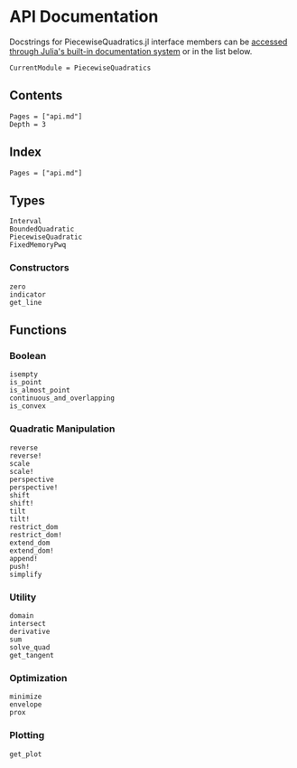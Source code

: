 # API Documentation

Docstrings for PiecewiseQuadratics.jl interface members can be [accessed through Julia's built-in documentation system](https://docs.julialang.org/en/v1/manual/documentation/#Accessing-Documentation) or in the list below.

```@meta
CurrentModule = PiecewiseQuadratics
```

## Contents

```@contents
Pages = ["api.md"]
Depth = 3
```

## Index

```@index
Pages = ["api.md"]
```


## Types

```@docs
Interval
BoundedQuadratic
PiecewiseQuadratic
FixedMemoryPwq
```

### Constructors

```@docs
zero
indicator
get_line
```

## Functions

### Boolean

```@docs
isempty
is_point
is_almost_point
continuous_and_overlapping
is_convex
```

### Quadratic Manipulation

```@docs
reverse
reverse!
scale
scale!
perspective
perspective!
shift
shift!
tilt
tilt!
restrict_dom
restrict_dom!
extend_dom
extend_dom!
append!
push!
simplify
```

### Utility

```@docs
domain
intersect
derivative
sum
solve_quad
get_tangent
```

### Optimization

```@docs
minimize
envelope
prox
```

### Plotting

```@docs
get_plot
```
